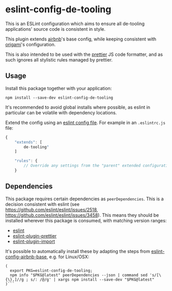 # eslint-config-de-tooling

This is an ESLint configuration which aims to ensure all de-tooling applications' source code is consistent in style.

This plugin extends [airbnb](https://www.npmjs.com/package/eslint-config-airbnb-base)'s base config, while keeping consistent with [origami](https://github.com/Financial-Times/eslint-config-origami-component)'s configuration.

This is also intended to be used with the [prettier](https://www.npmjs.com/package/prettier) JS code formatter, and as such ignores all stylistic rules managed by prettier.

## Usage

Install this package together with your application:

```shell
npm install --save-dev eslint-config-de-tooling
```

It's recommended to avoid global installs where possible, as eslint in particular can be volatile with dependency locations.

Extend the config using an [eslint config file](https://eslint.org/docs/user-guide/configuring). For example in an `.eslintrc.js` file:

```js
{
    "extends": [
        de-tooling"
    ]

    "rules": {
        // Override any settings from the "parent" extended configuration
    }
```

## Dependencies

This package requires certain dependencies as `peerDependencies`. This is a decision consistent with eslint (see https://github.com/eslint/eslint/issues/2518, https://github.com/eslint/eslint/issues/3458). This means they should be installed wherever this package is consumed, with matching version ranges:

* [eslint](https://www.npmjs.com/package/eslint)
* [eslint-plugin-prettier](https://www.npmjs.com/package/eslint-plugin-prettier)
* [eslint-plugin-import](https://www.npmjs.com/package/eslint-plugin-import)

It's possible to automatically install these by adapting the steps from [eslint-config-airbnb-base](https://www.npmjs.com/package/eslint-config-airbnb-base), e.g. for Linux/OSX:

```shell
(
  export PKG=eslint-config-de-tooling;
  npm info "$PKG@latest" peerDependencies --json | command sed 's/[\{\},]//g ; s/: /@/g' | xargs npm install --save-dev "$PKG@latest"
)```
